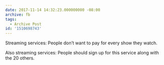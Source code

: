 ```yaml
---
date: 2017-11-14 14:32:23.000000000 -08:00
archive: fb
tags: 
  - Archive Post
id: '1510698743'
---
```


Streaming services: People don’t want to pay for every show they watch. 

Also streaming services: People should sign up for this service along with the 20 others.
